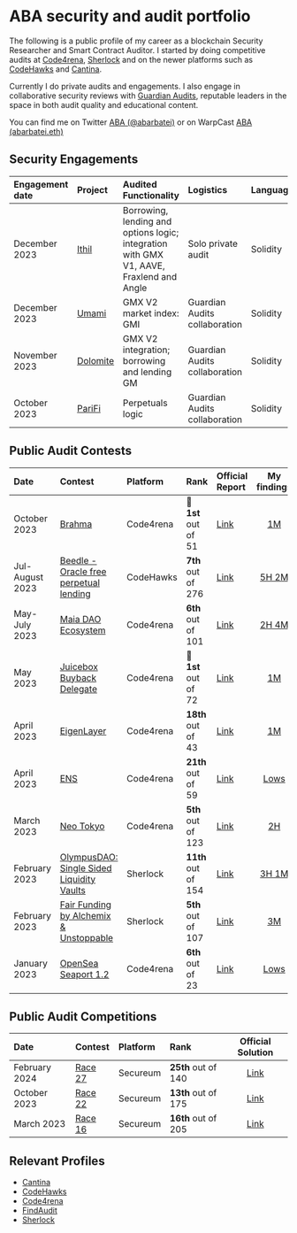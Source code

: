 # ABA security and audit portfolio

The following is a public profile of my career as a blockchain Security Researcher and Smart Contract Auditor. I started by doing competitive audits at [Code4rena](https://code4rena.com/), [Sherlock](https://www.sherlock.xyz/) and on the newer platforms such as [CodeHawks](https://www.codehawks.com/) and [Cantina](https://cantina.xyz/).

Currently I do private audits and engagements. I also engage in collaborative security reviews with  [Guardian Audits](https://twitter.com/GuardianAudits), reputable leaders in the space in both audit quality and educational content.

You can find me on Twitter [ABA (@abarbatei)](https://twitter.com/abarbatei) or on WarpCast [ABA (abarbatei.eth)](https://warpcast.com/abarbatei.eth)


## Security Engagements

| Engagement date | Project | Audited Functionality | Logistics | Language | Report |
|:-|:-|:-|:-|:-|:-:|
| December 2023 | [Ithil](https://ithil.fi/) | Borrowing, lending and options logic; integration with GMX V1, AAVE, Fraxlend and Angle | Solo private audit | Solidity | [Ithil-v2-Security-Review-v105.pdf](https://github.com/abarbatei/audits/tree/main/reports/solo-audits/Ithil-v2-Security-Review-v105.pdf) |
| December 2023 | [Umami](https://umami.finance/) | GMX V2 market index: GMI | Guardian Audits collaboration | Solidity | [2024-01-10_Umami.pdf](https://github.com/GuardianAudits/Audits/blob/main/Umami/2024-01-10_Umami.pdf) |
| November 2023 | [Dolomite](https://dolomite.io/) | GMX V2 integration; borrowing and lending GM | Guardian Audits collaboration | Solidity | [2023-01-11_Dolomite.pdf](https://github.com/GuardianAudits/Audits/blob/main/Dolomite/2023-01-11_Dolomite.pdf) |
| October 2023 | [PariFi](https://parifi.org/) | Perpetuals logic | Guardian Audits collaboration | Solidity | [11-15-2023_PariFi.pdf](https://github.com/GuardianAudits/Audits/blob/main/PariFi/11-15-2023_PariFi.pdf) |



## Public Audit Contests

| Date | Contest | Platform  | Rank | Official Report | My findings |
|:-|:-|:-|:-|:-|:-:|
| October 2023 | [Brahma](https://code4rena.com/contests/2023-10-brahma) |  Code4rena | 🥇 **1st** out of 51 | [Link](https://code4rena.com/reports/2023-10-brahma) | [1M](https://code4rena.com/reports/2023-10-brahma#m-03-protocol-is-not-eip712-compliant-incorrect-typehash-for-validation-and-transaction-structures) |
| Jul-August 2023 | [Beedle - Oracle free perpetual lending](https://www.codehawks.com/contests/clkbo1fa20009jr08nyyf9wbx) |  CodeHawks | **7th** out of 276 | [Link](https://www.codehawks.com/report/clkbo1fa20009jr08nyyf9wbx) | [5H 2M](https://github.com/abarbatei/audits/tree/main/reports/contests/2023-07-beedle.md) |
| May-July 2023 | [Maia DAO Ecosystem](https://code4rena.com/contests/2023-05-maia-dao-ecosystem#top) |  Code4rena | **6th** out of 101 | [Link](https://code4rena.com/reports/2023-05-maia) | [2H 4M](https://github.com/abarbatei/audits/tree/main/reports/contests/2023-05-maia-dao-ecosystem.md) |
| May 2023 | [Juicebox Buyback Delegate](https://code4rena.com/contests/2023-05-juicebox-buyback-delegate#top) | Code4rena | 🥇 **1st** out of 72 | [Link](https://code4rena.com/reports/2023-05-juicebox) | [1M](https://github.com/abarbatei/audits/tree/main/reports/contests/2023-05-juicebox.md) |
| April 2023 | [EigenLayer](https://code4rena.com/contests/2023-04-eigenlayer-contest#top) | Code4rena | **18th** out of 43 | [Link](https://code4rena.com/reports/2023-04-eigenlayer) | [1M](https://github.com/abarbatei/audits/tree/main/reports/contests/2023-04-eigenlayer.md) |
| April 2023 | [ENS](https://code4rena.com/contests/2023-04-ens-contest#top) | Code4rena | **21th** out of 59 | [Link](https://code4rena.com/reports/2023-04-ens) | [Lows](https://github.com/abarbatei/audits/tree/main/reports/contests/2023-04-ens.md) |
| March 2023 | [Neo Tokyo](https://code4rena.com/contests/2023-03-neo-tokyo-contest) | Code4rena | **5th** out of 123 | [Link](https://code4rena.com/reports/2023-03-neotokyo) | [2H](https://github.com/abarbatei/audits/tree/main/reports/contests/2023-03-neo-tokyo-contest.md) |
| February 2023 | [OlympusDAO: Single Sided Liquidity Vaults](https://app.sherlock.xyz/audits/contests/50) | Sherlock | **11th** out of 154 | [Link](https://github.com/sherlock-audit/2023-02-olympus-judging/blob/main/Audit_Report.pdf) | [3H 1M](https://github.com/abarbatei/audits/tree/main/reports/contests/2023-02-olympus.md) |
| February 2023 | [Fair Funding by Alchemix & Unstoppable](https://app.sherlock.xyz/audits/contests/42) | Sherlock | **5th** out of 107 | [Link](https://github.com/sherlock-audit/2023-02-fair-funding-judging/blob/main/Audit_Report.pdf) | [3M](https://github.com/abarbatei/audits/tree/main/reports/contests/2023-02-fair-funding.md) |
| January 2023 | [OpenSea Seaport 1.2](https://code4rena.com/contests/2023-01-opensea-seaport-12-contest) |  Code4rena | **6th** out of 23 | [Link](https://code4rena.com/reports/2023-01-opensea) | [Lows](https://github.com/abarbatei/audits/tree/main/reports/contests/2023-01-opensea-seaport-12.md) |


## Public Audit Competitions  

| Date | Contest |  Platform  | Rank | Official Solution |
|:-|:-|:-|:-|:-:|
| February 2024 | [Race 27](https://ventral.digital/posts/2024/3/4/race-27-of-the-secureum-bootcamp-epoch-infinity/) | Secureum | **25th** out of 140 | [Link](https://ventral.digital/posts/2024/3/4/race-27-of-the-secureum-bootcamp-epoch-infinity/) |
| October 2023 | [Race 22](https://ventral.digital/posts/2023/10/3/race-22-of-the-secureum-bootcamp-epoch-infinity) | Secureum | **13th** out of 175 | [Link](https://ventral.digital/posts/2023/10/3/race-22-of-the-secureum-bootcamp-epoch-infinity) |
| March 2023 | [Race 16](https://ventral.digital/posts/2023/4/1/race-16-of-the-secureum-bootcamp-epoch-infinity) | Secureum | **16th** out of 205 | [Link](https://ventral.digital/posts/2023/4/1/race-16-of-the-secureum-bootcamp-epoch-infinity) |


## Relevant Profiles
- [Cantina](https://cantina.xyz/u/abarbatei)
- [CodeHawks](https://www.codehawks.com/profile/clk43rqfo0008mg084q0ema3g)
- [Code4rena](https://code4rena.com/@ABA)
- [FindAudit](https://app.findaudit.xyz/p/abarbatei)
- [Sherlock](https://audits.sherlock.xyz/watson/ABA)
